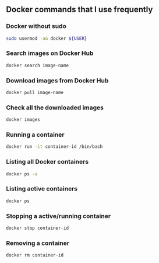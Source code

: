 ## Docker commands that I use frequently

### Docker without sudo
```bash
sudo usermod -aG docker ${USER}
```

### Search images on Docker Hub
```bash
docker search image-name
```

### Download images from Docker Hub
```bash
docker pull image-name
```

### Check all the downloaded images
```bash
docker images
```

### Running a container
```bash
docker run -it container-id /bin/bash
```

### Listing all Docker containers
```bash
docker ps -a
```

### Listing active containers
```bash
docker ps
```

### Stopping a active/running container
```bash
docker stop container-id
```

### Removing a container
```bash
docker rm container-id
```
